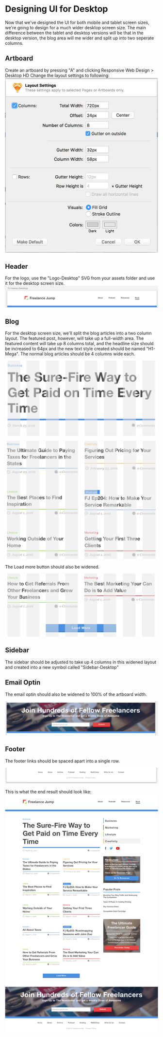 # Designing UI for Desktop

Now that we've designed the UI for both mobile and tablet screen sizes, we're going to design for a much wider desktop screen size. The main difference between the tablet and desktop versions will be that in the desktop version, the blog area will me wider and split up into two seperate columns.

## Artboard
Create an artboard by pressing "A" and clicking Responsive Web Design > Desktop HD
Change the layout settings to following:
![](
6-1-1-layout-settings.png)

## Header
For the logo, use the "Logo-Desktop" SVG from your assets folder and use it for the desktop screen size. 
![](6-2-1-header.png)

## Blog
For the desktop screen size, we'll split the blog articles into a two column layout. The featured post, however, will take up a full-width area. The featured content will take up 8 columns total, and the headline size should be increased to 64px and the new text style created should be named "H1-Mega". The normal blog articles should be 4 columns wide each.

![](6-2-2-feautred-post.png)

![](6-2-3-blog.png)

The Load more button should also be widened.

![](6-2-4-load-more.png)

## Sidebar
The sidebar should be adjusted to take up 4 columns in this widened layout and created into a new symbol called "Sidebar-Desktop"

## Email Optin
The email optin should also be widened to 100% of the artboard width.

![](6-2-5-email-optin.png)

## Footer
The footer links should be spaced apart into a single row.

![](6-2-6-footer.png)

This is what the end result should look like:
![](FJ-Home-Desktop.png)
